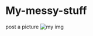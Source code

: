 # My-messy-stuff
post a picture
![my img]([https://raw.githubusercontent.com/ClearanceHFLS/My-messy-stuff/e0c60cfc0c166a08fc3951da60d9c0e302d42c8c/IMG_0899.png)
